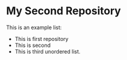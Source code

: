 # My Second Repository

This is an example list:
* This is first repository
* This is second
* This is third unordered list.